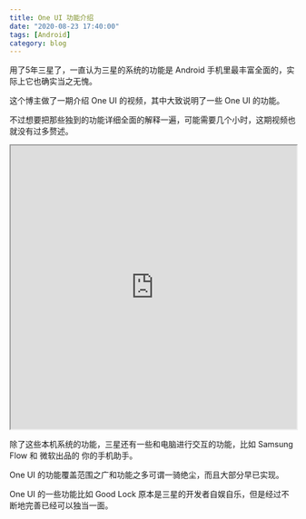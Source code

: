```yaml
---
title: One UI 功能介绍
date: "2020-08-23 17:40:00"
tags: [Android]
category: blog
---
```

用了5年三星了，一直认为三星的系统的功能是 Android 手机里最丰富全面的，实际上它也确实当之无愧。

<!-- more -->

这个博主做了一期介绍 One UI 的视频，其中大致说明了一些 One UI 的功能。

不过想要把那些独到的功能详细全面的解释一遍，可能需要几个小时，这期视频也就没有过多赘述。

<iframe width="100%" height="500" id="inner" src="https://h5.video.weibo.com/show/1034:4540988073377797" hspace="-200" vspace="-300" style="text-align: center;"></iframe>

除了这些本机系统的功能，三星还有一些和电脑进行交互的功能，比如 Samsung Flow 和 微软出品的 你的手机助手。

One UI 的功能覆盖范围之广和功能之多可谓一骑绝尘，而且大部分早已实现。

One UI 的一些功能比如 Good Lock 原本是三星的开发者自娱自乐，但是经过不断地完善已经可以独当一面。
